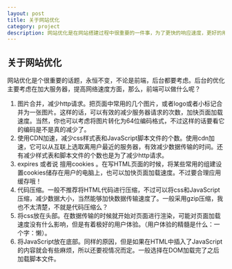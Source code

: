 ```yaml
---
layout: post
title: 关于网站优化
category: project
description: 网站优化是在网站搭建过程中很重要的一件事，为了更快的响应速度，更好的用户体验，各路大神都想出了不少办法。这几条网站优化主要是前端所能够完成的，算是《高性能网站搭建》读后感吧。
---
```



## 关于网站优化 

网站优化是个很重要的话题，永恒不变，不论是前端，后台都要考虑。后台的优化主要考虑在加大服务器，提高网络速度方面，那么，前端可以做什么呢？

1. 图片合并，减少http请求。把页面中常用的几个图片，或者logo或者小标记合并为一张图片。这样的话，可以有效的减少服务器请求的次数，加快页面加载速度。当然，你也可以考虑将图片转化为64位编码格式，不过这样的话要看它的编码是不是真的减少了。
2. 使用CDN加速，减少css样式表和JavaScript脚本文件的个数。使用cdn加速，它可以从互联上选取离用户最近的服务器，有效减少数据传输的时间。还有减少样式表和脚本文件的个数也是为了减少http请求。
3. expires  或者说  擅用cookies 。在写HTML页面的时候，将某些常用的组建设置cookies储存在用户的电脑上，也可以加快页面加载速度。不过要合理应用缓存哦！
4. 代码压缩。一般不推荐将HTML代码进行压缩，不过可以将css和JavaScript压缩，减少数据大小，当然能够加快数据传输速度了。一般采用gzip压缩，我也不太清楚，不就是代码压缩么？
5. 将css放在头部。在数据传输的时候就开始对页面进行渲染，可能对页面加载速度没有什么影响，但是有着极好的用户体验。（用户体验的精髓是什么：一个字：懒）。
6. 将JavaScript放在底部。同样的原因，但是如果在HTML中插入了JavaScript的内容就会有些麻烦，所以还要视情况而定。一般选择在DOM加载完了之后加载脚本文件。
